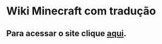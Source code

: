 # Wiki Minecraft com tradução
## Para acessar o site clique [aqui](https://guilherme-coder.github.io/Wiki-Minecraft/).
